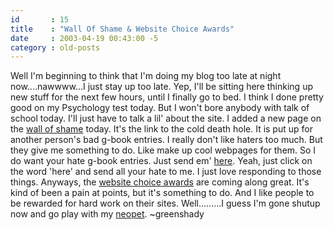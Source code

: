 ```yaml
---
id       : 15
title    : "Wall Of Shame & Website Choice Awards"
date     : 2003-04-19 00:43:00 -5
category : old-posts
---
```


Well I'm beginning to think that I'm doing my blog too late at night now....nawwww...I just stay up too late.  Yep, I'll be sitting here thinking up new stuff for the next few hours, until I finally go to bed.  I think I done pretty good on my Psychology test today.  But I won't bore anybody with talk of school today.  I'll just have to talk a lil' about the site.  I added a new page on the <a href="http://" title="Link No Longer Available"> wall of shame</a> today.  It's the link to the cold death hole.  It is put up for another person's bad g-book entries.  I really don't like haters too much.  But they give me something to do.  Like make up cool webpages for them.  So I do want your hate g-book entries.  Just send em' <a href="http://" title="Link No Longer Available"> here</a>.  Yeah, just click on the word 'here' and send all your hate to me.  I just love responding to those things.  Anyways, the <a href="http://" title="Link No Longer Available"> website choice awards</a> are coming along great.  It's kind of been a pain at points, but it's something to do.  And I like people to be rewarded for hard work on their sites.  Well.........I guess I'm gone shutup now and go play with my <a href="http://www.neopets.com" title="Neopets Website" rel="external"> neopet</a>.  ~greenshady
